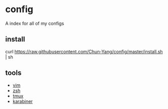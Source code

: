 # config
A index for all of my configs

## install
curl https://raw.githubusercontent.com/Chun-Yang/config/master/install.sh | sh

## tools
- [vim](https://github.com/Chun-Yang/vim-config)
- [zsh](https://github.com/Chun-Yang/zsh-config)
- [tmux](https://github.com/Chun-Yang/tmux-config)
- [karabiner](https://github.com/Chun-Yang/karabiner-config)

